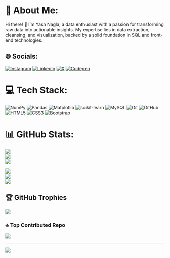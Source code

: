 # 💫 About Me:
Hi there! 👋 I’m Yash Nagla, a data enthusiast with a passion for transforming raw data into actionable insights. My expertise lies in data extraction, cleansing, and visualization, backed by a solid foundation in SQL and front-end technologies.


## 🌐 Socials:
[![Instagram](https://img.shields.io/badge/Instagram-%23E4405F.svg?logo=Instagram&logoColor=white)](https://instagram.com/yash.nagla) 
[![LinkedIn](https://img.shields.io/badge/LinkedIn-%230077B5.svg?logo=linkedin&logoColor=white)](https://linkedin.com/in/yash-sikhwal-nagla) 
[![X](https://img.shields.io/badge/X-black.svg?logo=X&logoColor=white)](https://x.com/YashNagla9) 
[![Codepen](https://img.shields.io/badge/Codepen-000000?logo=codepen&logoColor=white)](https://codepen.io/YASH-NAGLA-SIKHWAL) 

# 💻 Tech Stack:
![NumPy](https://img.shields.io/badge/numpy-%23013243.svg?logo=numpy&logoColor=white) 
![Pandas](https://img.shields.io/badge/pandas-%23150458.svg?logo=pandas&logoColor=white) 
![Matplotlib](https://img.shields.io/badge/Matplotlib-%23ffffff.svg?logo=Matplotlib&logoColor=black) 
![scikit-learn](https://img.shields.io/badge/scikit--learn-%23F7931E.svg?logo=scikit-learn&logoColor=white) 
![MySQL](https://img.shields.io/badge/mysql-4479A1.svg?logo=mysql&logoColor=white)
![Git](https://img.shields.io/badge/git-%23F05033.svg?logo=git&logoColor=white)
![GitHub](https://img.shields.io/badge/github-%23121011.svg?logo=github&logoColor=white)
![HTML5](https://img.shields.io/badge/html5-%23E34F26.svg?logo=html5&logoColor=white)
![CSS3](https://img.shields.io/badge/css3-%231572B6.svg?logo=css3&logoColor=white)
![Bootstrap](https://img.shields.io/badge/bootstrap-%238511FA.svg?logo=bootstrap&logoColor=white)

# 📊 GitHub Stats:
![](https://github-readme-stats.vercel.app/api?username=yashnagla&theme=dark&hide_border=true&include_all_commits=true&count_private=true)<br/>
![](https://github-readme-streak-stats.herokuapp.com/?user=yashnagla&theme=dark&hide_border=true)<br/>
![](https://github-readme-stats.vercel.app/api/top-langs/?username=yashnagla&theme=dark&hide_border=true&include_all_commits=true&count_private=true&layout=compact)

![](https://github-readme-stats.vercel.app/api?username=yashnagla&theme=dark&hide_border=true&include_all_commits=true&count_private=true)<br/>
![](https://github-readme-streak-stats.herokuapp.com/?user=yashnagla&theme=dark&hide_border=true)<br/>
![](https://github-readme-stats.vercel.app/api/top-langs/?username=yashnagla&theme=dark&hide_border=true&include_all_commits=true&count_private=true&layout=compact)

## 🏆 GitHub Trophies
![](https://github-profile-trophy.vercel.app/?username=yashnagla&theme=radical&no-frame=false&no-bg=false&margin-w=4)

### 🔝 Top Contributed Repo
![](https://github-contributor-stats.vercel.app/api?username=yashnagla&limit=5&theme=transparent&combine_all_yearly_contributions=true)

---
[![](https://visitcount.itsvg.in/api?id=yashnagla&icon=0&color=0)](https://visitcount.itsvg.in)

<!-- Proudly created with GPRM ( https://gprm.itsvg.in ) -->
